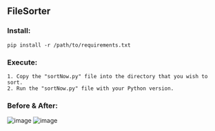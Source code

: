 ## FileSorter

### Install:
```
pip install -r /path/to/requirements.txt
```

### Execute:
```
1. Copy the "sortNow.py" file into the directory that you wish to sort.
2. Run the "sortNow.py" file with your Python version.
```
### Before & After:
![image](https://user-images.githubusercontent.com/47039993/217569836-9f5cda86-804f-4bcb-93c8-444e68297973.png)
![image](https://user-images.githubusercontent.com/47039993/217570756-11005a25-5f1f-453e-94ca-704d68a91b91.png)
